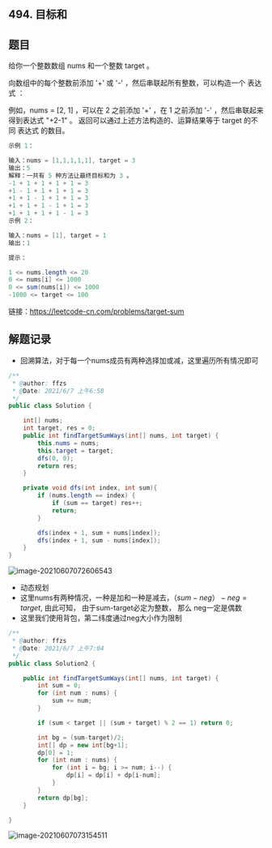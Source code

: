 ## 494. 目标和

## 题目

给你一个整数数组 nums 和一个整数 target 。

向数组中的每个整数前添加 '+' 或 '-' ，然后串联起所有整数，可以构造一个 表达式 ：

例如，nums = [2, 1] ，可以在 2 之前添加 '+' ，在 1 之前添加 '-' ，然后串联起来得到表达式 "+2-1" 。
返回可以通过上述方法构造的、运算结果等于 target 的不同 表达式 的数目。

```java
示例 1：

输入：nums = [1,1,1,1,1], target = 3
输出：5
解释：一共有 5 种方法让最终目标和为 3 。
-1 + 1 + 1 + 1 + 1 = 3
+1 - 1 + 1 + 1 + 1 = 3
+1 + 1 - 1 + 1 + 1 = 3
+1 + 1 + 1 - 1 + 1 = 3
+1 + 1 + 1 + 1 - 1 = 3
示例 2：

输入：nums = [1], target = 1
输出：1
```

```java
提示：

1 <= nums.length <= 20
0 <= nums[i] <= 1000
0 <= sum(nums[i]) <= 1000
-1000 <= target <= 100
```


链接：https://leetcode-cn.com/problems/target-sum

## 解题记录

+ 回溯算法，对于每一个nums成员有两种选择加或减，这里遍历所有情况即可

```java
/**
 * @author: ffzs
 * @Date: 2021/6/7 上午6:58
 */
public class Solution {

    int[] nums;
    int target, res = 0;
    public int findTargetSumWays(int[] nums, int target) {
        this.nums = nums;
        this.target = target;
        dfs(0, 0);
        return res;
    }

    private void dfs(int index, int sum){
        if (nums.length == index) {
            if (sum == target) res++;
            return;
        }

        dfs(index + 1, sum + nums[index]);
        dfs(index + 1, sum - nums[index]);
    }
}
```

![image-20210607072606543](https://gitee.com/ffzs/picture_go/raw/master/img/image-20210607072606543.png)

+ 动态规划
+ 这里nums有两种情况，一种是加和一种是减去，$（sum-neg）-neg = target$, 由此可知， 由于sum-target必定为整数， 那么 neg一定是偶数
+ 这里我们使用背包，第二纬度通过neg大小作为限制

```java
/**
 * @author: ffzs
 * @Date: 2021/6/7 上午7:04
 */
public class Solution2 {

    public int findTargetSumWays(int[] nums, int target) {
        int sum = 0;
        for (int num : nums) {
            sum += num;
        }

        if (sum < target || (sum + target) % 2 == 1) return 0;

        int bg = (sum-target)/2;
        int[] dp = new int[bg+1];
        dp[0] = 1;
        for (int num : nums) {
            for (int i = bg; i >= num; i--) {
                dp[i] = dp[i] + dp[i-num];
            }
        }
        return dp[bg];
    }

}
```

![image-20210607073154511](https://gitee.com/ffzs/picture_go/raw/master/img/image-20210607073154511.png)